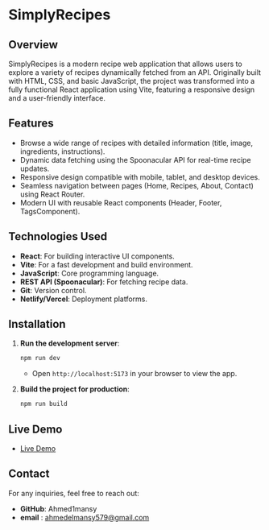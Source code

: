 # SimplyRecipes

## Overview

SimplyRecipes is a modern recipe web application that allows users to explore a variety of recipes dynamically fetched from an API. Originally built with HTML, CSS, and basic JavaScript, the project was transformed into a fully functional React application using Vite, featuring a responsive design and a user-friendly interface.

## Features

- Browse a wide range of recipes with detailed information (title, image, ingredients, instructions).
- Dynamic data fetching using the Spoonacular API for real-time recipe updates.
- Responsive design compatible with mobile, tablet, and desktop devices.
- Seamless navigation between pages (Home, Recipes, About, Contact) using React Router.
- Modern UI with reusable React components (Header, Footer, TagsComponent).

## Technologies Used

- **React**: For building interactive UI components.
- **Vite**: For a fast development and build environment.
- **JavaScript**: Core programming language.
- **REST API (Spoonacular)**: For fetching recipe data.
- **Git**: Version control.
- **Netlify/Vercel**: Deployment platforms.

## Installation


1. **Run the development server**:

   ```bash
   npm run dev
   ```
   - Open `http://localhost:5173` in your browser to view the app.

2. **Build the project for production**:

   ```bash
   npm run build
   ```

## Live Demo

- [Live Demo
](https://simplay-recpise.netlify.app/)


## Contact

For any inquiries, feel free to reach out:

- **GitHub**: Ahmed1mansy
- **email** : ahmedelmansy579@gmail.com
